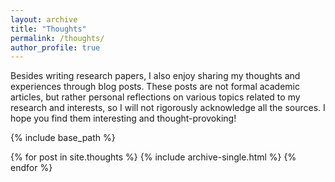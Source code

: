 ```yaml
---
layout: archive
title: "Thoughts"
permalink: /thoughts/
author_profile: true
---
```


Besides writing research papers, I also enjoy sharing my thoughts and experiences through blog posts. These posts are not formal academic articles, but rather personal reflections on various topics related to my research and interests, so I will not rigorously acknowledge all the sources. I hope you find them interesting and thought-provoking!

{% include base_path %}

{% for post in site.thoughts %}
  {% include archive-single.html %}
{% endfor %}

